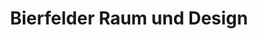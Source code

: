 ---
title: "Bierfelder Raum und Design"
url: /forchheim/bierfelder-raum-und-design/
shop: Raumausstattung
---